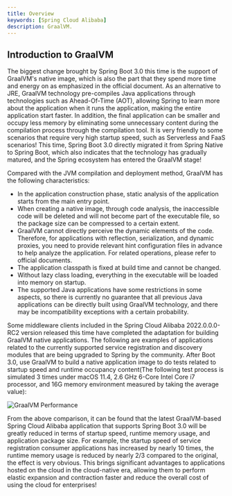 ```yaml
---
title: Overview
keywords: [Spring Cloud Alibaba]
description: GraalVM.
---
```


## Introduction to GraalVM

The biggest change brought by Spring Boot 3.0 this time is the support of GraalVM's native image, which is also the part that they spend more time and energy on as emphasized in the official document. As an alternative to JRE, GraalVM technology pre-compiles Java applications through technologies such as Ahead-Of-Time (AOT), allowing Spring to learn more about the application when it runs the application, making the entire application start faster. In addition, the final application can be smaller and occupy less memory by eliminating some unnecessary content during the compilation process through the compilation tool. It is very friendly to some scenarios that require very high startup speed, such as Serverless and FaaS scenarios! This time, Spring Boot 3.0 directly migrated it from Spring Native to Spring Boot, which also indicates that the technology has gradually matured, and the Spring ecosystem has entered the GraalVM stage!

Compared with the JVM compilation and deployment method, GraalVM has the following characteristics:

- In the application construction phase, static analysis of the application starts from the main entry point.
- When creating a native image, through code analysis, the inaccessible code will be deleted and will not become part of the executable file, so the package size can be compressed to a certain extent.
- GraalVM cannot directly perceive the dynamic elements of the code. Therefore, for applications with reflection, serialization, and dynamic proxies, you need to provide relevant hint configuration files in advance to help analyze the application. For related operations, please refer to official documents.
- The application classpath is fixed at build time and cannot be changed.
- Without lazy class loading, everything in the executable will be loaded into memory on startup.
- The supported Java applications have some restrictions in some aspects, so there is currently no guarantee that all previous Java applications can be directly built using GraalVM technology, and there may be incompatibility exceptions with a certain probability.

Some middleware clients included in the Spring Cloud Alibaba 2022.0.0.0-RC2 version released this time have completed the adaptation for building GraalVM native applications. The following are examples of applications related to the currently supported service registration and discovery modules that are being upgraded to Spring by the community. After Boot 3.0, use GraalVM to build a native application image to do tests related to startup speed and runtime occupancy content(The following test process is simulated 3 times under macOS 11.4, 2.6 GHz 6-Core Intel Core i7 processor, and 16G memory environment measured by taking the average value):

![GraalVM Performance](https://sca-storage.oss-cn-hangzhou.aliyuncs.com/website/docs/zh/graalvm_performance.jpg)

From the above comparison, it can be found that the latest GraalVM-based Spring Cloud Alibaba application that supports Spring Boot 3.0 will be greatly reduced in terms of startup speed, runtime memory usage, and application package size. For example, the startup speed of service registration consumer applications has increased by nearly 10 times, the runtime memory usage is reduced by nearly 2/3 compared to the original, the effect is very obvious. This brings significant advantages to applications hosted on the cloud in the cloud-native era, allowing them to perform elastic expansion and contraction faster and reduce the overall cost of using the cloud for enterprises!
